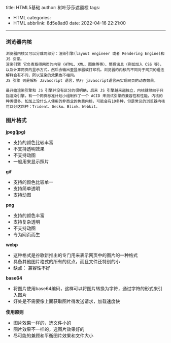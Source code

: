title: HTML5基础
author: 树叶莎莎遮窗棂
tags:
  - HTML
categories:
  - HTML
abbrlink: 8d5e8ad0
date: 2022-04-16 22:21:00
---
### 浏览器内核
```
浏览器内核又可以分成两部分：渲染引擎(layout engineer 或者 Rendering Engine)和 JS 引擎。
渲染引擎 它负责取得网页的内容（HTML、XML、图像等等）、整理讯息（例如加入 CSS 等），以及计算网页的显示方式，然后会输出至显示器或打印机。浏览器的内核的不同对于网页的语法解释会有不同，所以渲染的效果也不相同。
JS 引擎 则是解析 Javascript 语言，执行 javascript语言来实现网页的动态效果。

最开始渲染引擎和 JS 引擎并没有区分的很明确，后来 JS 引擎越来越独立，内核就倾向于只指渲染引擎。有一个网页标准计划小组制作了一个 ACID 来测试引擎的兼容性和性能。内核的种类很多，如加上没什么人使用的非商业的免费内核，可能会有10多种，但是常见的浏览器内核可以分这四种：Trident、Gecko、Blink、Webkit。
```

<!-- more -->


### 图片格式
**jpeg(jpg)**
 - 支持的颜色比较丰富
 - 不支持透明效果
 - 不支持动图
 - 一般用来显示照片
 
**gif**
- 支持的颜色比较单一
- 支持简单透明
- 支持动图

**png**
- 支持的颜色丰富
- 支持复杂透明
- 不支持动图
- 专为网页而生

**webp**
- 这种格式是谷歌新推出的专门用来表示网页中的图片的一种格式
- 具备其他图片格式的所有的优点，而且文件还特别的小
- 缺点： 兼容性不好

**base64**
- 将图片使用base64编码，这样可以将图片转换为字符，通过字符的形式来引入图片
- 好处是不需要像上面获取图片得发送请求，加载速度快

**使用原则**
- 图片效果一样的，选文件小的
- 图片效果不一样的，选图片效果好的
- 尽可能的兼顾和平衡图片效果和文件大小